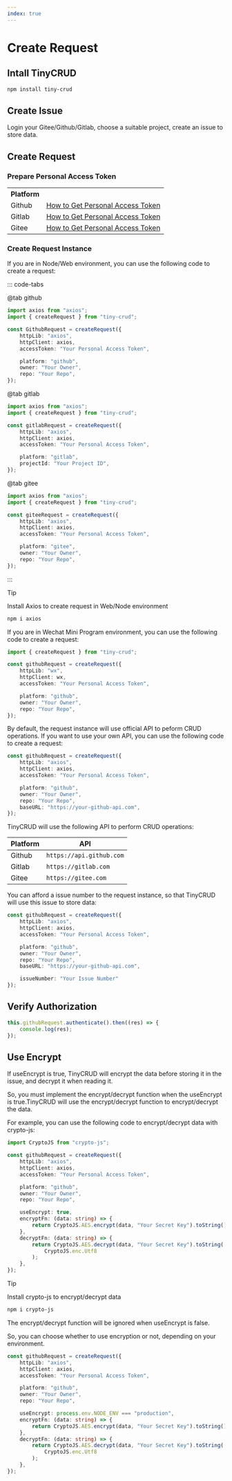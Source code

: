 ```yaml
---
index: true
---
```


# Create Request

## Intall TinyCRUD

```bash
npm install tiny-crud
```

## Create Issue

Login your Gitee/Github/Gitlab, choose a suitable project, create an issue to store data.

## Create Request

### Prepare Personal Access Token

<table>
  <tr>
    <th>Platform</th>
    <th></th>
  </tr>
  <tr>
    <td>Github</td>
    <td><a href="https://www.google.com/search?q=Gitlab+Person+Access+Token">How to Get Personal Access Token</a></td>
  </tr>
  <tr>
    <td>Gitlab</td>
    <td><a href="https://www.google.com/search?q=Github+Person+Access+Token">How to Get Personal Access Token</a></td>
  </tr>
  <tr>
    <td>Gitee</td>
    <td><a href="https://www.google.com/search?q=Gitee+Person+Access+Token">How to Get Personal Access Token</a></td>
  </tr>
</table>

### Create Request Instance

If you are in Node/Web environment, you can use the following code to create a request:

::: code-tabs

@tab github

```ts
import axios from "axios";
import { createRequest } from "tiny-crud";

const GithubRequest = createRequest({
    httpLib: "axios",
    httpClient: axios,
    accessToken: "Your Personal Access Token",

    platform: "github",
    owner: "Your Owner",
    repo: "Your Repo",
});
```

@tab gitlab

```ts
import axios from "axios";
import { createRequest } from "tiny-crud";

const gitlabRequest = createRequest({
    httpLib: "axios",
    httpClient: axios,
    accessToken: "Your Personal Access Token",

    platform: "gitlab",
    projectId: "Your Project ID",
});
```

@tab gitee

```ts
import axios from "axios";
import { createRequest } from "tiny-crud";

const giteeRequest = createRequest({
    httpLib: "axios",
    httpClient: axios,
    accessToken: "Your Personal Access Token",

    platform: "gitee",
    owner: "Your Owner",
    repo: "Your Repo",
});
```

:::

> [!tip]
> Install Axios to create request in Web/Node environment
>
> ```bash
> npm i axios
> ```

If you are in Wechat Mini Program environment, you can use the following code to create a request:

```ts
import { createRequest } from "tiny-crud";

const githubRequest = createRequest({
    httpLib: "wx",
    httpClient: wx,
    accessToken: "Your Personal Access Token",

    platform: "github",
    owner: "Your Owner",
    repo: "Your Repo",
});
```

By default, the request instance will use official API to peform CRUD operations. If you want to use your own API, you can use the following code to create a request:

```ts {9}
const githubRequest = createRequest({
    httpLib: "axios",
    httpClient: axios,
    accessToken: "Your Personal Access Token",

    platform: "github",
    owner: "Your Owner",
    repo: "Your Repo",
    baseURL: "https://your-github-api.com",
});
```

TinyCRUD will use the following API to perform CRUD operations:

| Platform | API                      |
| -------- | ------------------------ |
| Github   | `https://api.github.com` |
| Gitlab   | `https://gitlab.com`     |
| Gitee    | `https://gitee.com`      |

You can afford a issue number to the request instance, so that TinyCRUD will use this issue to store data:

```ts {11}
const githubRequest = createRequest({
    httpLib: "axios",
    httpClient: axios,
    accessToken: "Your Personal Access Token",

    platform: "github",
    owner: "Your Owner",
    repo: "Your Repo",
    baseURL: "https://your-github-api.com",

    issueNumber: "Your Issue Number"
});
```

## Verify Authorization

```ts
this.githubRequest.authenticate().then((res) => {
    console.log(res);
});
```

## Use Encrypt

If useEncrypt is true, TinyCRUD will encrypt the data before storing it in the issue, and decrypt it when reading it.

So, you must implement the encrypt/decrypt function when the useEncrypt is true.TinyCRUD will use the encrypt/decrypt function to encrypt/decrypt the data.

For example, you can use the following code to encrypt/decrypt data with crypto-js:

```ts
import CryptoJS from "crypto-js";

const githubRequest = createRequest({
    httpLib: "axios",
    httpClient: axios,
    accessToken: "Your Personal Access Token",

    platform: "github",
    owner: "Your Owner",
    repo: "Your Repo",

    useEncrypt: true,
    encryptFn: (data: string) => {
        return CryptoJS.AES.encrypt(data, "Your Secret Key").toString();
    },
    decryptFn: (data: string) => {
        return CryptoJS.AES.decrypt(data, "Your Secret Key").toString(
            CryptoJS.enc.Utf8
        );
    },
});
```

> [!tip]
> Install crypto-js to encrypt/decrypt data
>
> ```bash
> npm i crypto-js
>

The encrypt/decrypt function will be ignored when useEncrypt is false.

So, you can choose whether to use encryption or not, depending on your environment.

```ts
const githubRequest = createRequest({
    httpLib: "axios",
    httpClient: axios,
    accessToken: "Your Personal Access Token",

    platform: "github",
    owner: "Your Owner",
    repo: "Your Repo",

    useEncrypt: process.env.NODE_ENV === "production",
    encryptFn: (data: string) => {
        return CryptoJS.AES.encrypt(data, "Your Secret Key").toString();
    },
    decryptFn: (data: string) => {
        return CryptoJS.AES.decrypt(data, "Your Secret Key").toString(
            CryptoJS.enc.Utf8
        );
    },
});
```